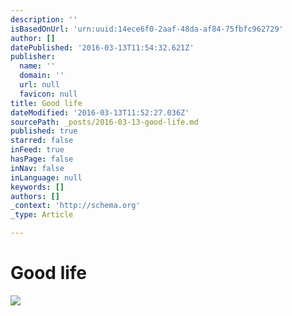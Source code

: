 ```yaml
---
description: ''
isBasedOnUrl: 'urn:uuid:14ece6f0-2aaf-48da-af84-75fbfc962729'
author: []
datePublished: '2016-03-13T11:54:32.621Z'
publisher:
  name: ''
  domain: ''
  url: null
  favicon: null
title: Good life
dateModified: '2016-03-13T11:52:27.036Z'
sourcePath: _posts/2016-03-13-good-life.md
published: true
starred: false
inFeed: true
hasPage: false
inNav: false
inLanguage: null
keywords: []
authors: []
_context: 'http://schema.org'
_type: Article

---
```

# Good life
![](https://the-grid-user-content.s3-us-west-2.amazonaws.com/eb0f1325-5f85-4889-bce5-3663871c5635.png)